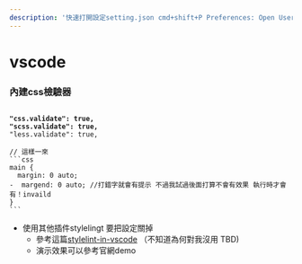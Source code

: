 ```yaml
---
description: '快速打開設定setting.json cmd+shift+P Preferences: Open User Settings (JSON)'
---
```


# vscode

### 內建css檢驗器

<pre class="language-diff"><code class="lang-diff">
<strong>"css.validate": true,
</strong><strong>"scss.validate": true,
</strong>"less.validate": true,

// 這樣一來
```css
main {
  margin: 0 auto;
-  margend: 0 auto; //打錯字就會有提示 不過我試過後面打算不會有效果 執行時才會有！invaild
}
```
</code></pre>

* 使用其他插件stylelingt 要把設定關掉&#x20;
  * 參考這篇[stylelint-in-vscode](https://stackoverflow.com/questions/71955851/stylelint-wont-mark-errors-in-vscode) （不知道為何對我沒用 TBD)
  * 演示效果可以參考官網demo
